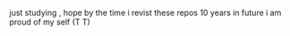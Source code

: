 just studying , hope by the time i revist these repos 10 years in future i am proud  of my self (T T)
